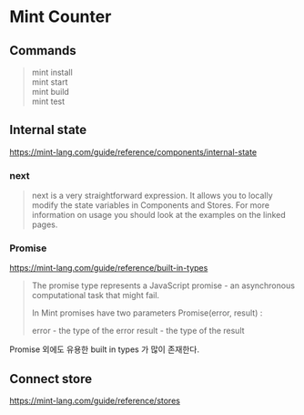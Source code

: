# Mint Counter
## Commands
> mint install  
> mint start  
> mint build  
> mint test  

## Internal state
https://mint-lang.com/guide/reference/components/internal-state

### next
> next is a very straightforward expression. It allows you to locally modify the state variables in Components and Stores. For more information on usage you should look at the examples on the linked pages.

### Promise
https://mint-lang.com/guide/reference/built-in-types

> The promise type represents a JavaScript promise - an asynchronous computational task that might fail.
>
> In Mint promises have two parameters Promise(error, result) :
>
> error - the type of the error
> result - the type of the result


Promise 외에도 유용한 built in types 가 많이 존재한다. 

## Connect store
https://mint-lang.com/guide/reference/stores
